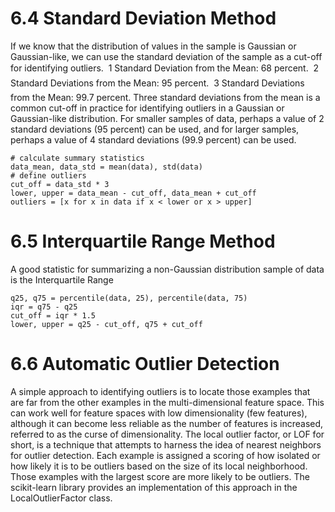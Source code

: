 # 6.4 Standard Deviation Method
If we know that the distribution of values in the sample is Gaussian or Gaussian-like, we can use the standard deviation of the sample as a cut-off for identifying outliers.
 1 Standard Deviation from the Mean: 68 percent.
 2 Standard Deviations from the Mean: 95 percent.
 3 Standard Deviations from the Mean: 99.7 percent.
Three standard deviations from the
mean is a common cut-off in practice for identifying outliers in a Gaussian or Gaussian-like distribution.
For smaller samples of data, perhaps a value of 2 standard deviations (95 percent) can be used, and for larger samples, perhaps a value of 4 standard deviations (99.9 percent) can be used.
```
# calculate summary statistics
data_mean, data_std = mean(data), std(data)
# define outliers
cut_off = data_std * 3
lower, upper = data_mean - cut_off, data_mean + cut_off
outliers = [x for x in data if x < lower or x > upper]
```
# 6.5 Interquartile Range Method
A good statistic for summarizing a non-Gaussian distribution sample of data is the Interquartile Range
```
q25, q75 = percentile(data, 25), percentile(data, 75)
iqr = q75 - q25
cut_off = iqr * 1.5
lower, upper = q25 - cut_off, q75 + cut_off
```

# 6.6 Automatic Outlier Detection
A simple approach to identifying outliers is to locate those examples that are far from the other examples in the multi-dimensional feature space. This can work well for feature spaces with low dimensionality (few features), although it can become less reliable as the number of features is increased, referred to as the curse of dimensionality. The local outlier factor, or LOF for short, is a technique that attempts to harness the idea of nearest neighbors for outlier detection. Each example is assigned a scoring of how isolated or how likely it is to be outliers based on the size of its local neighborhood. Those examples with the largest score are more likely to be outliers. The scikit-learn library provides an implementation of this approach in the LocalOutlierFactor class.